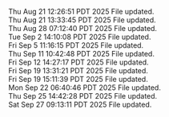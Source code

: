 Thu Aug 21 12:26:51 PDT 2025
File updated. <br />
Thu Aug 21 13:33:45 PDT 2025
File updated. <br />
Thu Aug 28 07:12:40 PDT 2025
File updated. <br />
Tue Sep  2 14:10:08 PDT 2025
File updated. <br />
Fri Sep  5 11:16:15 PDT 2025
File updated. <br />
Thu Sep 11 10:42:48 PDT 2025
File updated. <br />
Fri Sep 12 14:27:17 PDT 2025
File updated. <br />
Fri Sep 19 13:31:21 PDT 2025
File updated. <br />
Fri Sep 19 15:11:39 PDT 2025
File updated. <br />
Mon Sep 22 06:40:46 PDT 2025
File updated. <br />
Thu Sep 25 14:42:28 PDT 2025
File updated. <br />
Sat Sep 27 09:13:11 PDT 2025
File updated. <br />
